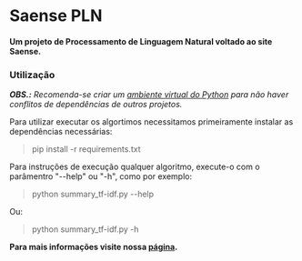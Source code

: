 # Saense PLN
#### Um projeto de Processamento de Linguagem Natural voltado ao site Saense. 

### Utilização
***OBS.:** Recomenda-se criar um [ambiente virtual do Python](https://docs.python.org/3/tutorial/venv.html) para não haver conflitos de dependências de outros projetos.*

Para utilizar executar os algortimos necessitamos primeiramente instalar as dependências necessárias:
> pip install -r requirements.txt

Para instruções de execução qualquer algoritmo, execute-o com o parâmentro "--help" ou "-h", como por exemplo:  

> python summary_tf-idf.py --help

Ou:

> python summary_tf-idf.py -h

**Para mais informações visite nossa [página](https://0xdferraz.github.io/Saense-PLN/).**
